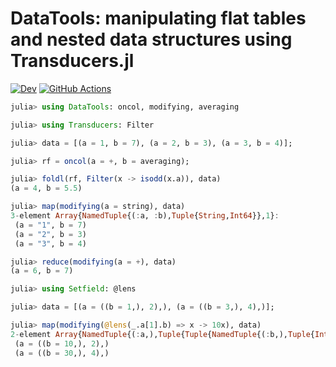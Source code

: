 # DataTools: manipulating flat tables and nested data structures using Transducers.jl

[![Dev](https://img.shields.io/badge/docs-dev-blue.svg)](https://juliafolds.github.io/DataTools.jl/dev)
[![GitHub Actions](https://github.com/JuliaFolds/DataTools.jl/workflows/Run%20tests/badge.svg)](https://github.com/JuliaFolds/DataTools.jl/actions?query=workflow%3A%22Run+tests%22)

```julia
julia> using DataTools: oncol, modifying, averaging

julia> using Transducers: Filter

julia> data = [(a = 1, b = 7), (a = 2, b = 3), (a = 3, b = 4)];

julia> rf = oncol(a = +, b = averaging);

julia> foldl(rf, Filter(x -> isodd(x.a)), data)
(a = 4, b = 5.5)

julia> map(modifying(a = string), data)
3-element Array{NamedTuple{(:a, :b),Tuple{String,Int64}},1}:
 (a = "1", b = 7)
 (a = "2", b = 3)
 (a = "3", b = 4)

julia> reduce(modifying(a = +), data)
(a = 6, b = 7)

julia> using Setfield: @lens

julia> data = [(a = ((b = 1,), 2),), (a = ((b = 3,), 4),)];

julia> map(modifying(@lens(_.a[1].b) => x -> 10x), data)
2-element Array{NamedTuple{(:a,),Tuple{Tuple{NamedTuple{(:b,),Tuple{Int64}},Int64}}},1}:
 (a = ((b = 10,), 2),)
 (a = ((b = 30,), 4),)
```
